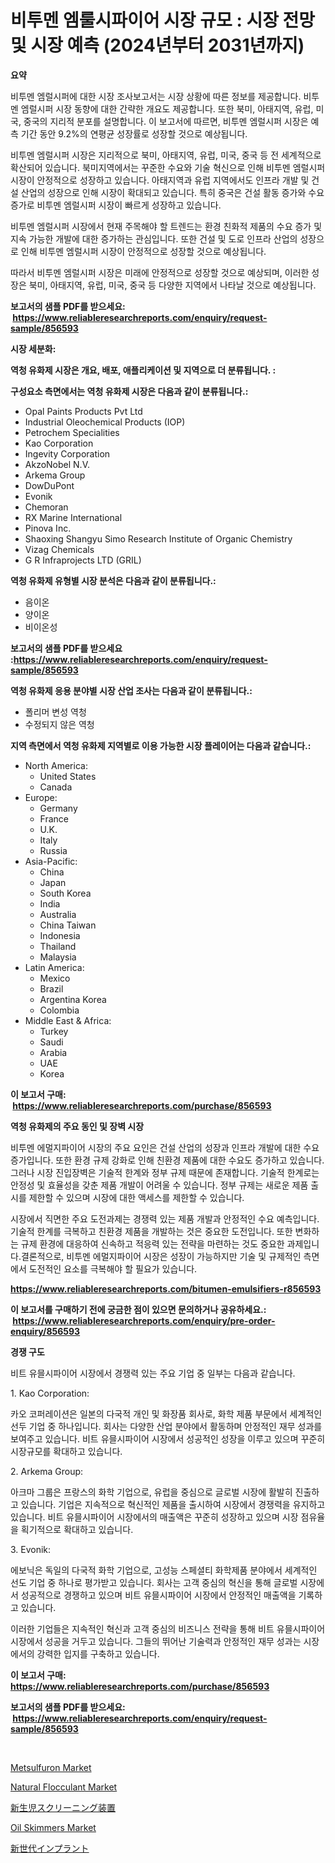 <p><h1>비투멘 엠룰시파이어 시장 규모 : 시장 전망 및 시장 예측 (2024년부터 2031년까지)</h1></p><p><strong>요약</strong></p>
<p><p>비투멘 엠럴시퍼에 대한 시장 조사보고서는 시장 상황에 따른 정보를 제공합니다. 비투멘 엠럴시퍼 시장 동향에 대한 간략한 개요도 제공합니다. 또한 북미, 아태지역, 유럽, 미국, 중국의 지리적 분포를 설명합니다. 이 보고서에 따르면, 비투멘 엠럴시퍼 시장은 예측 기간 동안 9.2%의 연평균 성장률로 성장할 것으로 예상됩니다.</p><p>비투멘 엠럴시퍼 시장은 지리적으로 북미, 아태지역, 유럽, 미국, 중국 등 전 세계적으로 확산되어 있습니다. 북미지역에서는 꾸준한 수요와 기술 혁신으로 인해 비투멘 엠럴시퍼 시장이 안정적으로 성장하고 있습니다. 아태지역과 유럽 지역에서도 인프라 개발 및 건설 산업의 성장으로 인해 시장이 확대되고 있습니다. 특히 중국은 건설 활동 증가와 수요 증가로 비투멘 엠럴시퍼 시장이 빠르게 성장하고 있습니다. </p><p>비투멘 엠럴시퍼 시장에서 현재 주목해야 할 트렌드는 환경 친화적 제품의 수요 증가 및 지속 가능한 개발에 대한 증가하는 관심입니다. 또한 건설 및 도로 인프라 산업의 성장으로 인해 비투멘 엠럴시퍼 시장이 안정적으로 성장할 것으로 예상됩니다.</p><p>따라서 비투멘 엠럴시퍼 시장은 미래에 안정적으로 성장할 것으로 예상되며, 이러한 성장은 북미, 아태지역, 유럽, 미국, 중국 등 다양한 지역에서 나타날 것으로 예상됩니다.</p></p>
<p><strong>보고서의 샘플 PDF를 받으세요: &nbsp;<a href="https://www.reliableresearchreports.com/enquiry/request-sample/856593">https://www.reliableresearchreports.com/enquiry/request-sample/856593</a></strong></p>
<p><strong>시장 세분화:</strong></p>
<p><strong> 역청 유화제 시장은 개요, 배포, 애플리케이션 및 지역으로 더 분류됩니다. :</strong></p>
<p><strong>구성요소 측면에서는 역청 유화제 시장은 다음과 같이 분류됩니다.:</strong></p>
<p><ul><li>Opal Paints Products Pvt Ltd</li><li>Industrial Oleochemical Products (IOP)</li><li>Petrochem Specialities</li><li>Kao Corporation</li><li>Ingevity Corporation</li><li>AkzoNobel N.V.</li><li>Arkema Group</li><li>DowDuPont</li><li>Evonik</li><li>Chemoran</li><li>RX Marine International</li><li>Pinova Inc.</li><li>Shaoxing Shangyu Simo Research Institute of Organic Chemistry</li><li>Vizag Chemicals</li><li>G R Infraprojects LTD (GRIL)</li></ul></p>
<p><strong> 역청 유화제 유형별 시장 분석은 다음과 같이 분류됩니다.:</strong></p>
<p><ul><li>음이온</li><li>양이온</li><li>비이온성</li></ul></p>
<p><strong>보고서의 샘플 PDF를 받으세요 :<a href="https://www.reliableresearchreports.com/enquiry/request-sample/856593">https://www.reliableresearchreports.com/enquiry/request-sample/856593</a></strong></p>
<p><strong> 역청 유화제 응용 분야별 시장 산업 조사는 다음과 같이 분류됩니다.:</strong></p>
<p><ul><li>폴리머 변성 역청</li><li>수정되지 않은 역청</li></ul></p>
<p><strong>지역 측면에서 역청 유화제 지역별로 이용 가능한 시장 플레이어는 다음과 같습니다.:</strong></p>
<p><ul>
    <li>
        North America:
        <ul>
            <li>United States</li>
            <li>Canada</li>
        </ul>
    </li>
    <li>
        Europe:
        <ul>
            <li>Germany</li>
            <li>France</li>
            <li>U.K.</li>
            <li>Italy</li>
            <li>Russia</li>
        </ul>
    </li>
    <li>
        Asia-Pacific:
        <ul>
            <li>China</li>
            <li>Japan</li>
            <li>South Korea</li>
            <li>India</li>
            <li>Australia</li>
            <li>China Taiwan</li>
            <li>Indonesia</li>
            <li>Thailand</li>
            <li>Malaysia</li>
        </ul>
    </li>
    <li>
        Latin America:
        <ul>
            <li>Mexico</li>
            <li>Brazil</li>
            <li>Argentina Korea</li>
            <li>Colombia</li>
        </ul>
    </li>
    <li>
        Middle East & Africa:
        <ul>
            <li>Turkey</li>
            <li>Saudi</li>
            <li>Arabia</li>
            <li>UAE</li>
            <li>Korea</li>
        </ul>
    </li>
    </ul></p>
<p><strong>이 보고서 구매: &nbsp;<a href="https://www.reliableresearchreports.com/purchase/856593">https://www.reliableresearchreports.com/purchase/856593</a></strong></p>
<p><strong>역청 유화제의 주요 동인 및 장벽 시장</strong></p>
<p><p>비투멘 에멀지파이어 시장의 주요 요인은 건설 산업의 성장과 인프라 개발에 대한 수요 증가입니다. 또한 환경 규제 강화로 인해 친환경 제품에 대한 수요도 증가하고 있습니다. 그러나 시장 진입장벽은 기술적 한계와 정부 규제 때문에 존재합니다. 기술적 한계로는 안정성 및 효율성을 갖춘 제품 개발이 어려울 수 있습니다. 정부 규제는 새로운 제품 출시를 제한할 수 있으며 시장에 대한 액세스를 제한할 수 있습니다.</p><p>시장에서 직면한 주요 도전과제는 경쟁력 있는 제품 개발과 안정적인 수요 예측입니다. 기술적 한계를 극복하고 친환경 제품을 개발하는 것은 중요한 도전입니다. 또한 변화하는 규제 환경에 대응하여 신속하고 적응력 있는 전략을 마련하는 것도 중요한 과제입니다.결론적으로, 비투멘 에멀지파이어 시장은 성장이 가능하지만 기술 및 규제적인 측면에서 도전적인 요소를 극복해야 할 필요가 있습니다.</p></p>
<p><strong><a href="https://www.reliableresearchreports.com/bitumen-emulsifiers-r856593">https://www.reliableresearchreports.com/bitumen-emulsifiers-r856593</a></strong></p>
<p><strong>이 보고서를 구매하기 전에 궁금한 점이 있으면 문의하거나 공유하세요.: &nbsp;<a href="https://www.reliableresearchreports.com/enquiry/pre-order-enquiry/856593">https://www.reliableresearchreports.com/enquiry/pre-order-enquiry/856593</a></strong></p>
<p><strong>경쟁 구도</strong></p>
<p><p>비트 유믈시파이어 시장에서 경쟁력 있는 주요 기업 중 일부는 다음과 같습니다.</p><p>1. Kao Corporation:</p><p>카오 코퍼레이션은 일본의 다국적 개인 및 화장품 회사로, 화학 제품 부문에서 세계적인 선두 기업 중 하나입니다. 회사는 다양한 산업 분야에서 활동하며 안정적인 재무 성과를 보여주고 있습니다. 비트 유믈시파이어 시장에서 성공적인 성장을 이루고 있으며 꾸준히 시장규모를 확대하고 있습니다.</p><p>2. Arkema Group:</p><p>아크마 그룹은 프랑스의 화학 기업으로, 유럽을 중심으로 글로벌 시장에 활발히 진출하고 있습니다. 기업은 지속적으로 혁신적인 제품을 출시하여 시장에서 경쟁력을 유지하고 있습니다. 비트 유믈시파이어 시장에서의 매출액은 꾸준히 성장하고 있으며 시장 점유율을 획기적으로 확대하고 있습니다.</p><p>3. Evonik:</p><p>에보닉은 독일의 다국적 화학 기업으로, 고성능 스페셜티 화학제품 분야에서 세계적인 선도 기업 중 하나로 평가받고 있습니다. 회사는 고객 중심의 혁신을 통해 글로벌 시장에서 성공적으로 경쟁하고 있으며 비트 유믈시파이어 시장에서 안정적인 매출액을 기록하고 있습니다.</p><p>이러한 기업들은 지속적인 혁신과 고객 중심의 비즈니스 전략을 통해 비트 유믈시파이어 시장에서 성공을 거두고 있습니다. 그들의 뛰어난 기술력과 안정적인 재무 성과는 시장에서의 강력한 입지를 구축하고 있습니다.</p></p>
<p><strong>이 보고서 구매: &nbsp; <a href="https://www.reliableresearchreports.com/purchase/856593">https://www.reliableresearchreports.com/purchase/856593</a></strong></p>
<p><strong>보고서의 샘플 PDF를 받으세요: &nbsp;<a href="https://www.reliableresearchreports.com/enquiry/request-sample/856593">https://www.reliableresearchreports.com/enquiry/request-sample/856593</a></strong><strong></strong></p>
<p>&nbsp;</p>
<p><p><a href="https://issuu.com/reportprime-2/docs/metsulfuron-market-size-2030.pptx">Metsulfuron Market</a></p><p><a href="https://issuu.com/reportprime-2/docs/natural-flocculant-market-size-2030.pptx">Natural Flocculant Market</a></p><p><a href="https://github.com/xnljig2898992/Market-Research-Report-List-1/blob/main/953397320714.md">新生児スクリーニング装置</a></p><p><a href="https://github.com/sonuprakash1/Market-Research-Report-List-2/blob/main/oil-skimmers-market.md">Oil Skimmers Market</a></p><p><a href="https://github.com/adcxff01450218/Market-Research-Report-List-1/blob/main/469597420715.md">新世代インプラント</a></p></p>